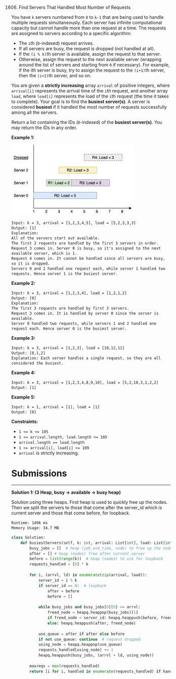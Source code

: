 1606. Find Servers That Handled Most Number of Requests

You have `k` servers numbered from `0` to `k-1` that are being used to handle multiple requests simultaneously. Each server has infinite computational capacity but cannot handle more than one request at a time. The requests are assigned to servers according to a specific algorithm:

* The `i`th (`0`-indexed) request arrives.
* If all servers are busy, the request is dropped (not handled at all).
* If the `(i % k)`th server is available, assign the request to that server.
* Otherwise, assign the request to the next available server (wrapping around the list of servers and starting from `0` if necessary). For example, if the ith server is busy, try to assign the request to the `(i+1)`th server, then the `(i+2)`th server, and so on.

You are given a **strictly increasing** array `arrival` of positive integers, where `arrival[i]` represents the arrival time of the `i`th request, and another array `load`, where `load[i]` represents the load of the `i`th request (the time it takes to complete). Your goal is to find the **busiest server(s)**. A server is considered **busiest** if it handled the most number of requests successfully among all the servers.

Return a list containing the IDs (`0`-indexed) of the **busiest server(s)**. You may return the IDs in any order.

 

**Example 1:**

![1606_load-1.png](img/1606_load-1.png)
```
Input: k = 3, arrival = [1,2,3,4,5], load = [5,2,3,3,3] 
Output: [1] 
Explanation:
All of the servers start out available.
The first 3 requests are handled by the first 3 servers in order.
Request 3 comes in. Server 0 is busy, so it's assigned to the next available server, which is 1.
Request 4 comes in. It cannot be handled since all servers are busy, so it is dropped.
Servers 0 and 2 handled one request each, while server 1 handled two requests. Hence server 1 is the busiest server.
```

**Example 2:**

```
Input: k = 3, arrival = [1,2,3,4], load = [1,2,1,2]
Output: [0]
Explanation:
The first 3 requests are handled by first 3 servers.
Request 3 comes in. It is handled by server 0 since the server is available.
Server 0 handled two requests, while servers 1 and 2 handled one request each. Hence server 0 is the busiest server.
```

**Example 3:**

```
Input: k = 3, arrival = [1,2,3], load = [10,12,11]
Output: [0,1,2]
Explanation: Each server handles a single request, so they are all considered the busiest.
```

**Example 4:**

```
Input: k = 3, arrival = [1,2,3,4,8,9,10], load = [5,2,10,3,1,2,2]
Output: [1]
```

**Example 5:**

```
Input: k = 1, arrival = [1], load = [1]
Output: [0]
```

**Constraints:**

* `1 <= k <= 105`
* `1 <= arrival.length, load.length <= 105`
* `arrival.length == load.length`
* `1 <= arrival[i], load[i] <= 109`
* `arrival` is strictly increasing.

# Submissions
---
**Solution 1: (3 Heap, busy -> available -> busy heap)**

Solution using three heaps. First heap is used to quickly free up the nodes. Then we split the servers to those that come after the server_id which is current server and those that come before, for loopback.
```
Runtime: 1496 ms
Memory Usage: 34.7 MB
```
```python
class Solution:
    def busiestServers(self, k: int, arrival: List[int], load: List[int]) -> List[int]:
        busy_jobs = []  # heap (job_end_time, node) to free up the nodes quickly
        after = [] # heap (nodes) free after current server
        before = list(range(k))  # heap (nodes) to use for loopback
        requests_handled = [0] * k

        for i, (arrvl, ld) in enumerate(zip(arrival, load)):
            server_id = i % k
            if server_id == 0:  # loopback
                after = before
                before = []

            while busy_jobs and busy_jobs[0][0] <= arrvl:
                freed_node = heapq.heappop(busy_jobs)[1]
                if freed_node < server_id: heapq.heappush(before, freed_node)
                else: heapq.heappush(after, freed_node)

            use_queue = after if after else before
            if not use_queue: continue  # request dropped
            using_node = heapq.heappop(use_queue)
            requests_handled[using_node] += 1
            heapq.heappush(busy_jobs, (arrvl + ld, using_node))

        maxreqs = max(requests_handled)
        return [i for i, handled in enumerate(requests_handled) if handled == maxreqs]
```